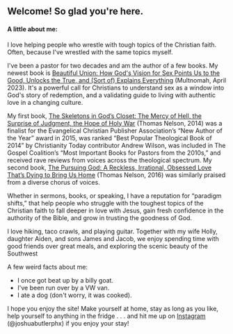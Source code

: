 ## Welcome! So glad you're here. 

#### A little about me:

I love helping people who wrestle with tough topics of the Christian faith. Often, because I've wrestled with the same topics myself.

I've been a pastor for two decades and am the author of a few books. My newest book is [Beautiful Union: How God's Vision for Sex Points Us to the Good, Unlocks the True, and (Sort of) Explains Everything](https://www.amazon.com/Beautiful-Union-Unlocks-Explains-Everything/dp/0593445031/ref=sr_1_1) (Multnomah, April 2023). It's a powerful call for Christians to understand sex as a window into God's story of redemption, and a validating guide to living with authentic love in a changing culture. 

My first book, [The Skeletons in God’s Closet: The Mercy of Hell, the Surprise of Judgment, the Hope of Holy War](https://www.amazon.com/Skeletons-Gods-Closet-Surprise-Judgment/dp/0529100819/ref=sr_1_2) (Thomas Nelson, 2014) was a finalist for the Evangelical Christian Publisher Association’s “New Author of the Year” award in 2015, was ranked “Best Popular Theological Book of 2014” by Christianity Today contributor Andrew Wilson, was included in The Gospel Coalition’s “Most Important Books for Pastors from the 2010s,” and received rave reviews from voices across the theological spectrum. My second book, [The Pursuing God: A Reckless, Irrational, Obsessed Love That’s Dying to Bring Us Home](https://www.amazon.com/Pursuing-God-Reckless-Irrational-Obsessed/dp/0718021606/ref=sr_1_1) (Thomas Nelson, 2016) was similarly praised from a diverse chorus of voices.

Whether in sermons, books, or speaking, I have a reputation for “paradigm shifts,” that help people who struggle with the toughest topics of the Christian faith to fall deeper in love with Jesus, gain fresh confidence in the authority of the Bible, and grow in trusting the goodness of God.

I love hiking, taco crawls, and playing guitar. Together with my wife Holly, daughter Aiden, and sons James and Jacob, we enjoy spending time with good friends over great meals, and exploring the scenic beauty of the Southwest

A few weird facts about me:
- I once got beat up by a billy goat.
- I've been run over by a VW van.
- I ate a dog (don't worry, it was cooked).

I hope you enjoy the site! Make yourself at home, stay as long as you like, help yourself to anything in the fridge . . . and hit me up on [Instagram](https://www.instagram.com/joshuabutlerphx) (@joshuabutlerphx) if you enjoy your stay!

